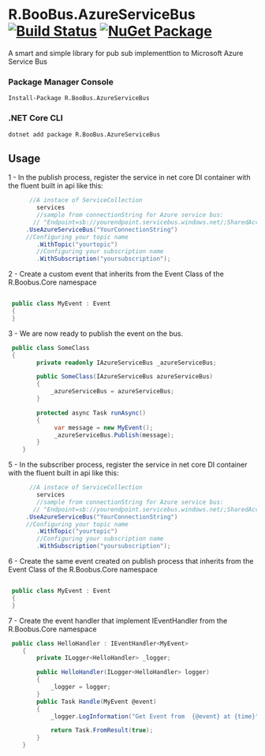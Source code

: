 # R.BooBus.AzureServiceBus [![Build Status](https://travis-ci.com/rnascimento10/R.BooBus.svg?branch=master)](https://travis-ci.com/rnascimento10/R.BooBus) [![NuGet Package](https://img.shields.io/nuget/v/R.Boobus.AzureServiceBus.svg)](https://www.nuget.org/packages/R.BooBus.AzureServiceBus)

A smart and simple library for pub sub implementtion to Microsoft Azure Service Bus

### Package Manager Console

```
Install-Package R.BooBus.AzureServiceBus
```

### .NET Core CLI

```
dotnet add package R.BooBus.AzureServiceBus
```

## Usage

1 - In the publish process, register the service in net core DI container with the fluent built in api like this:

```csharp
      //A instace of ServiceCollection 
        services
        //sample from connectionString for Azure service bus:
       // "Endpoint=sb://yourendpoint.servicebus.windows.net/;SharedAccessKeyName=RootManageSharedAccessKey;SharedAccessKey=yoursharedaccesskey;"
     .UseAzureServiceBus("YourConnectionString")
     //Configuring your topic name
        .WithTopic("yourtopic")
        //Configuring your subscription name
        .WithSubscription("yoursubscription");

```
2 - Create a custom event that inherits from the Event Class of the R.Boobus.Core namespace
```csharp

 public class MyEvent : Event
 {
 }
```
3 - We are now ready to publish the event on the bus.

```csharp
 public class SomeClass 
 {
        private readonly IAzureServiceBus _azureServiceBus;

        public SomeClass(IAzureServiceBus azureServiceBus)
        {
            _azureServiceBus = azureServiceBus;
        }

        protected async Task runAsync()
        {
             var message = new MyEvent();             
             _azureServiceBus.Publish(message);
        }
    }
```
5 - In the subscriber process, register the service in net core DI container with the fluent built in api like this:

```csharp
      //A instace of ServiceCollection 
        services
        //sample from connectionString for Azure service bus:
       // "Endpoint=sb://yourendpoint.servicebus.windows.net/;SharedAccessKeyName=RootManageSharedAccessKey;SharedAccessKey=yoursharedaccesskey;"
     .UseAzureServiceBus("YourConnectionString")
     //Configuring your topic name
        .WithTopic("yourtopic")
        //Configuring your subscription name
        .WithSubscription("yoursubscription");

```
6 - Create the same event created on publish process that inherits from the Event Class of the R.Boobus.Core namespace
```csharp

 public class MyEvent : Event
 {
 }
```
7 - Create the event handler that implement IEventHandler<TEvent> from the R.Boobus.Core namespace
```csharp
 public class HelloHandler : IEventHandler<MyEvent>
    {
        private ILogger<HelloHandler> _logger;

        public HelloHandler(ILogger<HelloHandler> logger)
        {
            _logger = logger;
        }
        public Task Handle(MyEvent @event)
        {
            _logger.LogInformation("Get Event from  {@event} at {time}", @event.ToString(), DateTimeOffset.Now);

            return Task.FromResult(true);
        }
    }
```


